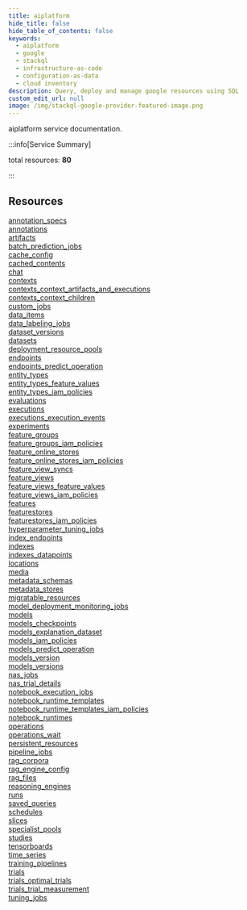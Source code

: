 ```yaml
---
title: aiplatform
hide_title: false
hide_table_of_contents: false
keywords:
  - aiplatform
  - google
  - stackql
  - infrastructure-as-code
  - configuration-as-data
  - cloud inventory
description: Query, deploy and manage google resources using SQL
custom_edit_url: null
image: /img/stackql-google-provider-featured-image.png
---
```


aiplatform service documentation.

:::info[Service Summary]

total resources: __80__  

:::

## Resources
<div class="row">
<div class="providerDocColumn">
<a href="/aiplatform/annotation_specs/">annotation_specs</a><br />
<a href="/aiplatform/annotations/">annotations</a><br />
<a href="/aiplatform/artifacts/">artifacts</a><br />
<a href="/aiplatform/batch_prediction_jobs/">batch_prediction_jobs</a><br />
<a href="/aiplatform/cache_config/">cache_config</a><br />
<a href="/aiplatform/cached_contents/">cached_contents</a><br />
<a href="/aiplatform/chat/">chat</a><br />
<a href="/aiplatform/contexts/">contexts</a><br />
<a href="/aiplatform/contexts_context_artifacts_and_executions/">contexts_context_artifacts_and_executions</a><br />
<a href="/aiplatform/contexts_context_children/">contexts_context_children</a><br />
<a href="/aiplatform/custom_jobs/">custom_jobs</a><br />
<a href="/aiplatform/data_items/">data_items</a><br />
<a href="/aiplatform/data_labeling_jobs/">data_labeling_jobs</a><br />
<a href="/aiplatform/dataset_versions/">dataset_versions</a><br />
<a href="/aiplatform/datasets/">datasets</a><br />
<a href="/aiplatform/deployment_resource_pools/">deployment_resource_pools</a><br />
<a href="/aiplatform/endpoints/">endpoints</a><br />
<a href="/aiplatform/endpoints_predict_operation/">endpoints_predict_operation</a><br />
<a href="/aiplatform/entity_types/">entity_types</a><br />
<a href="/aiplatform/entity_types_feature_values/">entity_types_feature_values</a><br />
<a href="/aiplatform/entity_types_iam_policies/">entity_types_iam_policies</a><br />
<a href="/aiplatform/evaluations/">evaluations</a><br />
<a href="/aiplatform/executions/">executions</a><br />
<a href="/aiplatform/executions_execution_events/">executions_execution_events</a><br />
<a href="/aiplatform/experiments/">experiments</a><br />
<a href="/aiplatform/feature_groups/">feature_groups</a><br />
<a href="/aiplatform/feature_groups_iam_policies/">feature_groups_iam_policies</a><br />
<a href="/aiplatform/feature_online_stores/">feature_online_stores</a><br />
<a href="/aiplatform/feature_online_stores_iam_policies/">feature_online_stores_iam_policies</a><br />
<a href="/aiplatform/feature_view_syncs/">feature_view_syncs</a><br />
<a href="/aiplatform/feature_views/">feature_views</a><br />
<a href="/aiplatform/feature_views_feature_values/">feature_views_feature_values</a><br />
<a href="/aiplatform/feature_views_iam_policies/">feature_views_iam_policies</a><br />
<a href="/aiplatform/features/">features</a><br />
<a href="/aiplatform/featurestores/">featurestores</a><br />
<a href="/aiplatform/featurestores_iam_policies/">featurestores_iam_policies</a><br />
<a href="/aiplatform/hyperparameter_tuning_jobs/">hyperparameter_tuning_jobs</a><br />
<a href="/aiplatform/index_endpoints/">index_endpoints</a><br />
<a href="/aiplatform/indexes/">indexes</a><br />
<a href="/aiplatform/indexes_datapoints/">indexes_datapoints</a>
</div>
<div class="providerDocColumn">
<a href="/aiplatform/locations/">locations</a><br />
<a href="/aiplatform/media/">media</a><br />
<a href="/aiplatform/metadata_schemas/">metadata_schemas</a><br />
<a href="/aiplatform/metadata_stores/">metadata_stores</a><br />
<a href="/aiplatform/migratable_resources/">migratable_resources</a><br />
<a href="/aiplatform/model_deployment_monitoring_jobs/">model_deployment_monitoring_jobs</a><br />
<a href="/aiplatform/models/">models</a><br />
<a href="/aiplatform/models_checkpoints/">models_checkpoints</a><br />
<a href="/aiplatform/models_explanation_dataset/">models_explanation_dataset</a><br />
<a href="/aiplatform/models_iam_policies/">models_iam_policies</a><br />
<a href="/aiplatform/models_predict_operation/">models_predict_operation</a><br />
<a href="/aiplatform/models_version/">models_version</a><br />
<a href="/aiplatform/models_versions/">models_versions</a><br />
<a href="/aiplatform/nas_jobs/">nas_jobs</a><br />
<a href="/aiplatform/nas_trial_details/">nas_trial_details</a><br />
<a href="/aiplatform/notebook_execution_jobs/">notebook_execution_jobs</a><br />
<a href="/aiplatform/notebook_runtime_templates/">notebook_runtime_templates</a><br />
<a href="/aiplatform/notebook_runtime_templates_iam_policies/">notebook_runtime_templates_iam_policies</a><br />
<a href="/aiplatform/notebook_runtimes/">notebook_runtimes</a><br />
<a href="/aiplatform/operations/">operations</a><br />
<a href="/aiplatform/operations_wait/">operations_wait</a><br />
<a href="/aiplatform/persistent_resources/">persistent_resources</a><br />
<a href="/aiplatform/pipeline_jobs/">pipeline_jobs</a><br />
<a href="/aiplatform/rag_corpora/">rag_corpora</a><br />
<a href="/aiplatform/rag_engine_config/">rag_engine_config</a><br />
<a href="/aiplatform/rag_files/">rag_files</a><br />
<a href="/aiplatform/reasoning_engines/">reasoning_engines</a><br />
<a href="/aiplatform/runs/">runs</a><br />
<a href="/aiplatform/saved_queries/">saved_queries</a><br />
<a href="/aiplatform/schedules/">schedules</a><br />
<a href="/aiplatform/slices/">slices</a><br />
<a href="/aiplatform/specialist_pools/">specialist_pools</a><br />
<a href="/aiplatform/studies/">studies</a><br />
<a href="/aiplatform/tensorboards/">tensorboards</a><br />
<a href="/aiplatform/time_series/">time_series</a><br />
<a href="/aiplatform/training_pipelines/">training_pipelines</a><br />
<a href="/aiplatform/trials/">trials</a><br />
<a href="/aiplatform/trials_optimal_trials/">trials_optimal_trials</a><br />
<a href="/aiplatform/trials_trial_measurement/">trials_trial_measurement</a><br />
<a href="/aiplatform/tuning_jobs/">tuning_jobs</a>
</div>
</div>